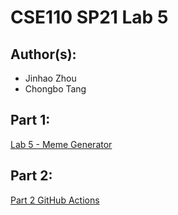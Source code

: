 # CSE110 SP21 Lab 5

## Author(s):
- Jinhao Zhou
- Chongbo Tang

## Part 1:

[Lab 5 - Meme Generator](https://j5zhou.github.io/CSE110_Lab5/)

## Part 2:
[Part 2 GitHub Actions](https://github.com/j5zhou/github-actions-for-ci)

